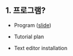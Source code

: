 ## 1. 프로그램?
* Program ([slide](https://swsvv.github.io/slide/00_intro.pdf))

* Tutorial plan

* Text editor installation

